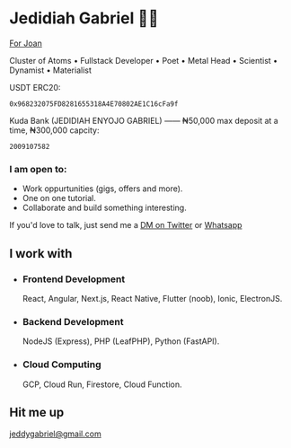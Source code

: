 # Jedidiah Gabriel 🧔🏽 

[For Joan](https://joan.onrender.com)

Cluster of Atoms • Fullstack Developer • Poet • Metal Head • Scientist • Dynamist • Materialist 

USDT ERC20:
```
0x968232075FD8281655318A4E70802AE1C16cFa9f
```
Kuda Bank (JEDIDIAH ENYOJO GABRIEL) —— ₦50,000 max deposit at a time, ₦300,000 capcity:
```
2009107582
```

### I am open to:
- Work oppurtunities (gigs, offers and more).
- One on one tutorial.
- Collaborate and build something interesting.

If you'd love to talk, just send me a [DM on Twitter](https://twitter.com/jedshock) or [Whatsapp](https://wa.me/+2348140066686)


## I work with

- ### Frontend Development
   React, Angular, Next.js, React Native, Flutter (noob), Ionic, ElectronJS.
- ### Backend Development
   NodeJS (Express), PHP (LeafPHP), Python (FastAPI). 
- ### Cloud Computing
   GCP, Cloud Run, Firestore, Cloud Function. 
## Hit me up

[jeddygabriel@gmail.com](mailto:jeddygabriel@gmail.com)
